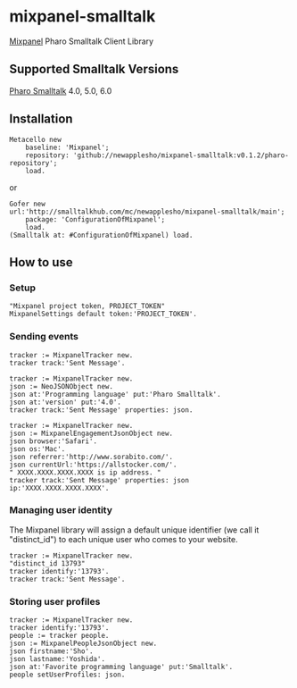 # mixpanel-smalltalk
[Mixpanel](https://mixpanel.com) Pharo Smalltalk Client Library

## Supported Smalltalk Versions
[Pharo Smalltalk](http://pharo.org/) 4.0, 5.0, 6.0

## Installation

```smalltalk
Metacello new
    baseline: 'Mixpanel';
    repository: 'github://newapplesho/mixpanel-smalltalk:v0.1.2/pharo-repository';
    load.
```

or

```smalltalk
Gofer new
url:'http://smalltalkhub.com/mc/newapplesho/mixpanel-smalltalk/main';
    package: 'ConfigurationOfMixpanel';
    load.
(Smalltalk at: #ConfigurationOfMixpanel) load.
```


## How to use

### Setup

```smalltalk
"Mixpanel project token, PROJECT_TOKEN"
MixpanelSettings default token:'PROJECT_TOKEN'.
```


### Sending events

```smalltalk
tracker := MixpanelTracker new.
tracker track:'Sent Message'.
```

```smalltalk
tracker := MixpanelTracker new.
json := NeoJSONObject new.
json at:'Programming language' put:'Pharo Smalltalk'.
json at:'version' put:'4.0'.
tracker track:'Sent Message' properties: json.
```

```smalltalk
tracker := MixpanelTracker new.
json := MixpanelEngagementJsonObject new.
json browser:'Safari'.
json os:'Mac'.
json referrer:'http://www.sorabito.com/'.
json currentUrl:'https://allstocker.com/'.
" XXXX.XXXX.XXXX.XXXX is ip address. "
tracker track:'Sent Message' properties: json ip:'XXXX.XXXX.XXXX.XXXX'.
```

### Managing user identity

The Mixpanel library will assign a default unique identifier (we call it "distinct_id") to each unique user who comes to your website.

```smalltalk
tracker := MixpanelTracker new.
"distinct_id 13793"
tracker identify:'13793'.
tracker track:'Sent Message'.
```

### Storing user profiles

```smalltalk
tracker := MixpanelTracker new.
tracker identify:'13793'.
people := tracker people.
json := MixpanelPeopleJsonObject new.
json firstname:'Sho'.
json lastname:'Yoshida'.
json at:'Favorite programming language' put:'Smalltalk'.
people setUserProfiles: json.
```
